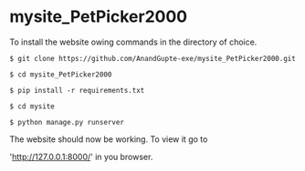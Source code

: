# mysite_PetPicker2000
To install the website owing commands in the directory of choice.
```
$ git clone https://github.com/AnandGupte-exe/mysite_PetPicker2000.git

$ cd mysite_PetPicker2000

$ pip install -r requirements.txt

$ cd mysite

$ python manage.py runserver
```
The website should now be working. To view it go to

'http://127.0.0.1:8000/'
in you browser.
